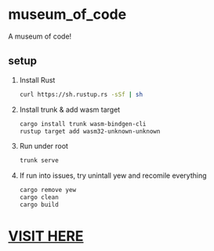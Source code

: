 # museum_of_code
A museum of code!


## setup
1.  Install Rust
    ```bash
    curl https://sh.rustup.rs -sSf | sh
    ```
2. Install trunk & add wasm target
    ```bash
    cargo install trunk wasm-bindgen-cli
    rustup target add wasm32-unknown-unknown
    ```
3. Run under root
    ```bash
    trunk serve
    ```

4. If run into issues, try unintall yew and recomile everything
    ```bash
    cargo remove yew
    cargo clean
    cargo build
    ```


# [VISIT HERE](https://yilunallenchen.github.io/museum_of_code/)
